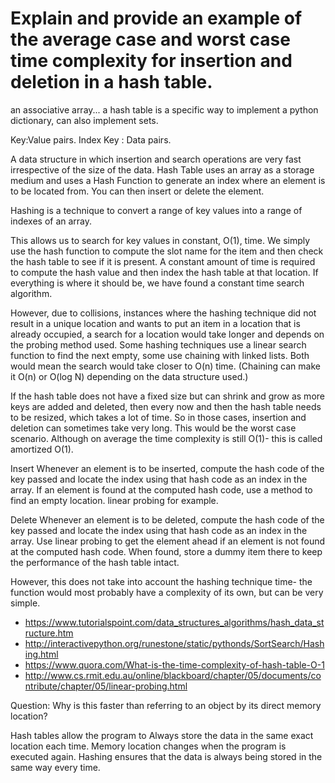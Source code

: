 # Explain and provide an example of the average case and worst case time complexity for insertion and deletion in a hash table.

an associative array...
a hash table is a specific way to implement a python dictionary, can also implement sets.

Key:Value pairs. Index Key : Data pairs.

A data structure in which insertion and search operations are very fast irrespective of the size of the data. Hash Table uses an array as a storage medium and uses a Hash Function to generate an index where an element is to be located from. You can then insert or delete the element.

Hashing is a technique to convert a range of key values into a range of indexes of an array.

This allows us to search for key values in constant, O(1), time. We simply use the hash function to compute the slot name for the item and then check the hash table to see if it is present. A constant amount of time is required to compute the hash value and then index the hash table at that location. If everything is where it should be, we have found a constant time search algorithm.

However, due to collisions, instances where the hashing technique did not result in a unique location and wants to put an item in a location that is already occupied, a search for a location would take longer and depends on the probing method used. Some hashing techniques use a linear search function to find the next empty, some use chaining with linked lists. Both would mean the search would take closer to O(n) time. (Chaining can make it O(n) or O(log N) depending on the data structure used.)

If the hash table does not have a fixed size but can shrink and grow as more keys are added and deleted, then every now and then the hash table needs to be resized, which takes a lot of time. So in those cases, insertion and deletion can sometimes take very long. This would be the worst case scenario. Although on average the time complexity is still O(1)- this is called amortized O(1).
 
 
Insert
Whenever an element is to be inserted, compute the hash code of the key passed and locate the index using that hash code as an index in the array. If an element is found at the computed hash code, use a method to find an empty location. linear probing for example.

Delete
Whenever an element is to be deleted, compute the hash code of the key passed and locate the index using that hash code as an index in the array. Use linear probing to get the element ahead if an element is not found at the computed hash code. When found, store a dummy item there to keep the performance of the hash table intact.


However, this does not take into account the hashing technique time- the function would most probably have a complexity of its own, but can be very simple.

- https://www.tutorialspoint.com/data_structures_algorithms/hash_data_structure.htm
- http://interactivepython.org/runestone/static/pythonds/SortSearch/Hashing.html
- https://www.quora.com/What-is-the-time-complexity-of-hash-table-O-1
- http://www.cs.rmit.edu.au/online/blackboard/chapter/05/documents/contribute/chapter/05/linear-probing.html



Question:
Why is this faster than referring to an object by its direct memory location?

Hash tables allow the program to Always store the data in the same exact location each time. Memory location changes when the program is executed again. Hashing ensures that the data is always being stored in the same way every time.
